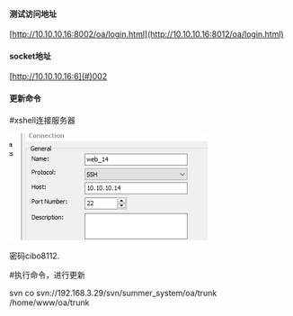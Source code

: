 #### 测试访问地址

[http://10.10.10.16:8002/oa/login.html](http://10.10.10.16:8012/oa/login.html)

#### socket地址

[http://10.10.10.16:6](#)002

#### 更新命令

\#xshell连接服务器

![](/assets/14.png)

密码cibo8112.

\#执行命令，进行更新

svn co svn://192.168.3.29/svn/summer\_system/oa/trunk /home/www/oa/trunk



